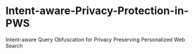 # Intent-aware-Privacy-Protection-in-PWS
Intent-aware Query Obfuscation for Privacy Preserving Personalized Web Search
